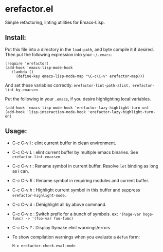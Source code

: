 # erefactor.el

Simple refactoring, linting utilities for Emacs-Lisp.

## Install:

Put this file into a directory in the `load-path`,
and byte compile it if desired.
Then put the following expression into your `~/.emacs`:

    (require 'erefactor)
    (add-hook 'emacs-lisp-mode-hook
       (lambda ()
         (define-key emacs-lisp-mode-map "\C-c\C-v" erefactor-map)))

And set these variables correctly:
`erefactor-lint-path-alist, erefactor-lint-by-emacsen`

Put the following in your `.emacs`, if you desire highlighting local variables.

    (add-hook 'emacs-lisp-mode-hook 'erefactor-lazy-highlight-turn-on)
    (add-hook 'lisp-interaction-mode-hook 'erefactor-lazy-highlight-turn-on)

## Usage:

* C-c C-v l : elint current buffer in clean environment.
* C-c C-v L : elint current buffer by multiple emacs binaries.
             See `erefactor-lint-emacsen`
* C-c C-v r : Rename symbol in current buffer.
             Resolve `let` binding as long as i can.
* C-c C-v R : Rename symbol in requiring modules and current buffer.
* C-c C-v h : Highlight current symbol in this buffer
             and suppress `erefactor-highlight-mode`.
* C-c C-v d : Dehighlight all by above command.
* C-c C-v c : Switch prefix for a bunch of symbols.
             ex: `'(hoge-var hoge-func) -> '(foo-var foo-func)`
* C-c C-v ? : Display flymake elint warnings/errors

* To show compilation warnings when you evaluate a `defun` form:

    `M-x erefactor-check-eval-mode`
